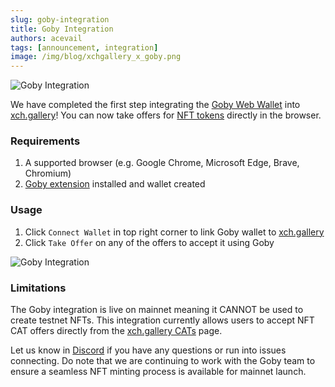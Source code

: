 ```yaml
---
slug: goby-integration
title: Goby Integration
authors: acevail
tags: [announcement, integration]
image: /img/blog/xchgallery_x_goby.png
---
```

![Goby Integration](/img/blog/xchgallery_x_goby.png)

We have completed the first step integrating the [Goby Web Wallet](https://www.goby.app) into [xch.gallery](https://xch.gallery)! You can now take offers for [NFT tokens](https://xch.gallery/cats) directly in the browser.

<!--truncate-->

### Requirements

1. A supported browser (e.g. Google Chrome, Microsoft Edge, Brave, Chromium)
2. [Goby extension](https://www.goby.app) installed and wallet created


### Usage

1. Click `Connect Wallet` in top right corner to link Goby wallet to [xch.gallery](https://xch.gallery/)
2. Click `Take Offer` on any of the offers to accept it using Goby

![Goby Integration](/img/blog/goby-integration.png)


### Limitations
The Goby integration is live on mainnet meaning it CANNOT be used to create testnet NFTs.
This integration currently allows users to accept NFT CAT offers directly from the [xch.gallery CATs](https://xch.gallery/cats) page.

Let us know in [Discord](https://discord.gg/FJt6ZRYyyS) if you have any questions or run into issues connecting.
Do note that we are continuing to work with the Goby team to ensure a seamless NFT minting process is available for mainnet launch. 
